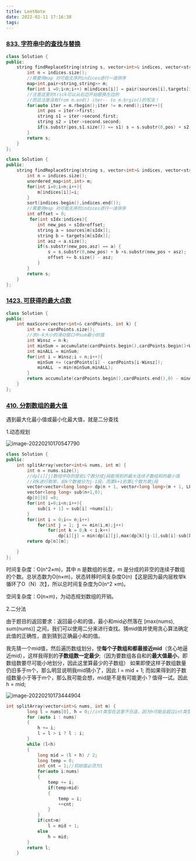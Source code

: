 ```yaml
---
title: LeetNote
date: 2022-02-11 17:16:38
tags:
---
```


### [833. 字符串中的查找与替换](https://leetcode-cn.com/problems/find-and-replace-in-string/)

```c++
class Solution {
public:
    string findReplaceString(string s, vector<int>& indices, vector<string>& sources, vector<string>& targets) {
        int n = indices.size();
        //需要用map 对可能无序的indices进行一波排序
        map<int,pair<string,string>> m;
        for(int i =0;i<n;i++) m[indices[i]] = pair(sources[i],targets[i]);
        //注意这里的trick可以从右边开始替换左边的
        //而且注意没有from m.end() iter-- to m.brgin()的写法！
        for(auto iter = m.rbegin();iter != m.rend();iter++){
            int pos = iter->first;
            string s1 = iter->second.first;
            string s2 = iter->second.second;
            if(s.substr(pos,s1.size()) == s1) s = s.substr(0,pos) + s2 +s.substr(pos+s1.size());
        }
        return s;
    }
};
```

```c++
class Solution {
public:
    string findReplaceString(string s, vector<int>& indices, vector<string>& sources, vector<string>& targets) {
        int n = indices.size();
        unordered_map<int,int> m;
        for(int i=0;i<n;i++){
            m[indices[i]]=i;
        }
        sort(indices.begin(),indices.end());
        //需要用map 对可能无序的indices进行一波排序
        int offset = 0;
         for(int sIdx:indices){
            int new_pos = sIdx+offset;
            string a = sources[m[sIdx]];
            string b = targets[m[sIdx]];
            int asz = a.size();
            if(s.substr(new_pos,asz) == a) {
                s = s.substr(0,new_pos) + b +s.substr(new_pos + asz);
                offset += b.size() - asz;
            }
        }
        return s;
    }
};
```

### [1423. 可获得的最大点数](https://leetcode-cn.com/problems/maximum-points-you-can-obtain-from-cards/)

```c++
class Solution {
public:
    int maxScore(vector<int>& cardPoints, int k) {
        int n = cardPoints.size();
        //求n-k大小的滑动窗口中sum最小的值
        int Winsz = n-k;
        int minSum = accumulate(cardPoints.begin(),cardPoints.begin()+Winsz,0);
        int minALL = minSum;
        for(int i = Winsz;i < n;i++){
            minSum += (cardPoints[i] - cardPoints[i-Winsz]);
            minALL  = min(minSum,minALL);
        }
        return accumulate(cardPoints.begin(),cardPoints.end(),0) - minALL;
    }
};
```

### [410. 分割数组的最大值](https://leetcode-cn.com/problems/split-array-largest-sum/)

遇到最大化最小值或最小化最大值，就是二分查找

1.动态规划

![image-20220210170547790](C:\Users\yeqiuhan\AppData\Roaming\Typora\typora-user-images\image-20220210170547790.png)

```c++
class Solution {
public:
    int splitArray(vector<int>& nums, int m) {
        int n = nums.size();
        //dp[i][j]数组中存的是前i个数分成j段能得到的最大连续子数组和的最小值
        //对k进行枚举，前k个数被分为j-1段，而第k+1到第i个数为第j段
        vector<vector<long long>> dp(n + 1, vector<long long>(m + 1, LLONG_MAX));
        vector<long long> sub(n+1,0);
        dp[0][0] =0;
        for(int i=0;i<n;i++){
            sub[i + 1] = sub[i] +nums[i];
        }
        for(int i = 0;i<= n;i++)
            for(int j = 1; j <= min(i,m);j++)
                for(int k = 0;k < i;k++)
                    dp[i][j] = min(dp[i][j],max(dp[k][j-1],sub[i]-sub[k]));
        return dp[n][m];

    }
};
```

时间复杂度：O(n^2×m)，其中 n 是数组的长度，m 是分成的非空的连续子数组的个数。总状态数为O(n×m)，状态转移时间复杂度O(n)【这是因为最内层枚举k循环了O（N）次】，所以总时间复杂度为O(n^2 ×m)。

空间复杂度：O(n×m)，为动态规划数组的开销。

2.二分法

由于题目的返回要求：返回最小和的值，最小和mid必然落在 [max(nums), sum(nums)] 之间，我们可以使用二分来进行查找。猜mid值并使用贪心算法确定此值的正确性，直到猜到正确最小和的值。

我先猜一个mid值，然后遍历数组划分，使**每个子数组和都最接近mid**（贪心地逼近mid），这样我得到的**子数组数一定最少**;（因为要数组各自和的**最大值最小**，即数组数要尽可能小地划分，因此这里算最少的子数组）
如果即使这样子数组数量仍旧多于m个，那么明显说明我mid猜小了，因此 l = mid + 1;
而如果得到的子数组数量小于等于m个，那么我可能会想，mid是不是有可能更小？值得一试。因此 h = mid;

![image-20220210173444904](C:\Users\yeqiuhan\AppData\Roaming\Typora\typora-user-images\image-20220210173444904.png)

```c++
int splitArray(vector<int>& nums, int m) {
        long l = nums[0], h = 0;//int类型在这里不合适，因为h可能会超过int类型能表示的最大值
        for (auto i : nums)
        {
            h += i;
            l = l > i ? l : i;
        }
        while (l<h)
        {
            long mid = (l + h) / 2;
            long temp = 0;
            int cnt = 1;//初始值必须为1
            for(auto i:nums)
            {
                temp += i;
                if(temp>mid)
                {
                    temp = i;
                    ++cnt;
                }
            }
            if(cnt>m)
                l = mid + 1;
            else
                h = mid;
        }
        return l;
    }
```

